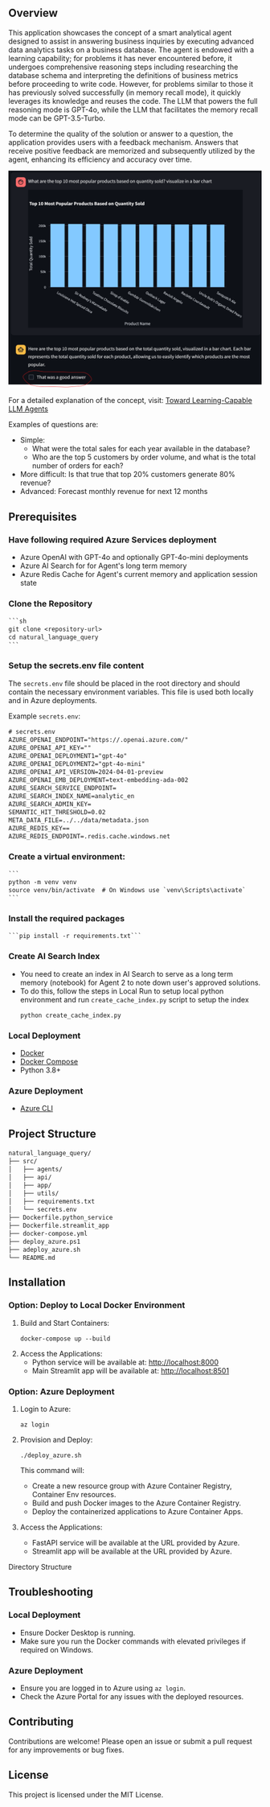 ## Overview
This application showcases the concept of a smart analytical agent designed to assist in answering business inquiries by executing advanced data analytics tasks on a business database. The agent is endowed with a learning capability; for problems it has never encountered before, it undergoes comprehensive reasoning steps including researching the database schema and interpreting the definitions of business metrics before proceeding to write code. However, for problems similar to those it has previously solved successfully (in memory recall mode), it quickly leverages its knowledge and reuses the code. The LLM that powers the full reasoning mode is GPT-4o, while the LLM that facilitates the memory recall mode can be GPT-3.5-Turbo.

To determine the quality of the solution or answer to a question, the application provides users with a feedback mechanism. Answers that receive positive feedback are memorized and subsequently utilized by the agent, enhancing its efficiency and accuracy over time.

![Sample scenario](./data/plot1.png)

For a detailed explanation of the concept, visit: [Toward Learning-Capable LLM Agents](https://medium.com/data-science-at-microsoft/toward-learning-capable-llm-agents-72db3737e1c2)

Examples of questions are:
- Simple: 
    - What were the total sales for each year available in the database?
    - Who are the top 5 customers by order volume, and what is the total number of orders for each?
- More difficult: Is that true that top 20% customers generate 80% revenue?
- Advanced: Forecast monthly revenue for next 12 months


## Prerequisites  
### Have following required Azure Services deployment
- Azure OpenAI with GPT-4o and optionally GPT-4o-mini deployments
- Azure AI Search for for Agent's long term memory
- Azure Redis Cache for Agent's current memory and application session state
### Clone the Repository  
    ```sh
    git clone <repository-url>
    cd natural_language_query  
    ``` 
### Setup the secrets.env file content  
The `secrets.env` file should be placed in the root directory and should contain the necessary environment variables. This file is used both locally and in Azure deployments.  
  
Example `secrets.env`:  
  
```env  
# secrets.env  
AZURE_OPENAI_ENDPOINT="https://.openai.azure.com/"
AZURE_OPENAI_API_KEY=""
AZURE_OPENAI_DEPLOYMENT1="gpt-4o"
AZURE_OPENAI_DEPLOYMENT2="gpt-4o-mini"
AZURE_OPENAI_API_VERSION=2024-04-01-preview
AZURE_OPENAI_EMB_DEPLOYMENT=text-embedding-ada-002
AZURE_SEARCH_SERVICE_ENDPOINT=
AZURE_SEARCH_INDEX_NAME=analytic_en
AZURE_SEARCH_ADMIN_KEY=
SEMANTIC_HIT_THRESHOLD=0.02
META_DATA_FILE=../../data/metadata.json
AZURE_REDIS_KEY==
AZURE_REDIS_ENDPOINT=.redis.cache.windows.net
``` 
### Create a virtual environment:  
    ```
    python -m venv venv  
    source venv/bin/activate  # On Windows use `venv\Scripts\activate`  
    ```  
### Install the required packages

    ```pip install -r requirements.txt```  

### Create AI Search Index  
- You need to create an index in AI Search to serve as a long term memory (notebook) for Agent 2 to note down user's approved solutions.
- To do this, follow the steps in Local Run to setup local python environment and run ```create_cache_index.py``` script to setup the index
    ``` 
    python create_cache_index.py  
    ```  

### Local Deployment  
- [Docker](https://www.docker.com/products/docker-desktop)  
- [Docker Compose](https://docs.docker.com/compose/install/)  
- Python 3.8+  
  
### Azure Deployment  
- [Azure CLI](https://docs.microsoft.com/en-us/cli/azure/install-azure-cli)  
  
## Project Structure  
  
```plaintext  
natural_language_query/  
├── src/  
│   ├── agents/  
│   ├── api/  
│   ├── app/  
│   ├── utils/  
│   ├── requirements.txt  
│   └── secrets.env  
├── Dockerfile.python_service  
├── Dockerfile.streamlit_app  
├── docker-compose.yml  
├── deploy_azure.ps1  
├── adeploy_azure.sh
└── README.md  
```
## Installation  
      
### Option: Deploy to Local Docker Environment  
  
1. Build and Start Containers:  
    ``` 
    docker-compose up --build  
    ```  
2. Access the Applications:  
    - Python service will be available at: [http://localhost:8000](http://localhost:8000)  
    - Main Streamlit app will be available at: [http://localhost:8501](http://localhost:8501)  
  
### Option: Azure Deployment  
  
  
1. Login to Azure:  
    ```
    az login  
    ```  
2. Provision and Deploy:  
    ```  
    ./deploy_azure.sh   
    ```   
    This command will:  
    - Create a new resource group with Azure Container Registry, Container Env resources.  
    - Build and push Docker images to the Azure Container Registry.  
    - Deploy the containerized applications to Azure Container Apps.  
  
3. Access the Applications:  
    - FastAPI service will be available at the URL provided by Azure.  
    - Streamlit app will be available at the URL provided by Azure.  
  

Directory Structure
 

## Troubleshooting  
  
### Local Deployment  
  
- Ensure Docker Desktop is running.  
- Make sure you run the Docker commands with elevated privileges if required on Windows.  
  
### Azure Deployment  
  
- Ensure you are logged in to Azure using `az login`.  
- Check the Azure Portal for any issues with the deployed resources.  

## Contributing
Contributions are welcome! Please open an issue or submit a pull request for any improvements or bug fixes.
## License  
  
This project is licensed under the MIT License.  




